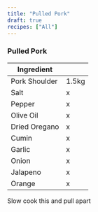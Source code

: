 ```yaml
---
title: "Pulled Pork"
draft: true
recipes: ["All"]
---
```


### Pulled Pork

| Ingredient |  |
| ----- | ----- |
| Pork Shoulder | 1.5kg  |
| Salt | x |
| Pepper |  x |
| Olive Oil | x |
| Dried Oregano |  x |
| Cumin |  x |
| Garlic |  x |
| Onion |  x |
| Jalapeno |  x |
| Orange |  x |

Slow cook this and pull apart
